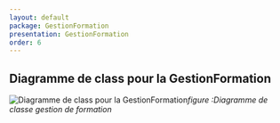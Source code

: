 ```yaml
---
layout: default
package: GestionFormation
presentation: GestionFormation
order: 6
---
```


## Diagramme de class pour la GestionFormation

![Diagramme de class pour la GestionFormation](/soli-lms/Conception/GestionFormation/images/Diagramme-de-classe.PNG)*figure :Diagramme de classe gestion de formation*

<!-- new slide -->